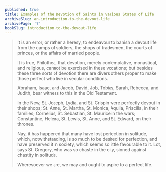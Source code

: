 ```yaml
---
published: true
title: Examples of the Devotion of Saints in various States of Life
archiveSlug: an-introduction-to-the-devout-life
archivePage: '7'
bookSlug: introduction-to-the-devout-life
---
```


> It is an error, or rather a heresy, to endeavour to banish a devout life from the camps of soldiers, the shops of tradesmen, the courts of princes, or the affairs of married people.
>
> It is true, Philothea, that devotion, merely contemplative, monastical, and religious, cannot be exercised in these vocations; but besides these three sorts of devotion there are divers others proper to make those perfect who live in secular conditions.
>
> Abraham, Isaac, and Jacob, David, Job, Tobias, Sarah, Rebecca, and Judith, bear witness to this in the Old Testament.
>
> In the New, St. Joseph, Lydia, and St. Crispin were perfectly devout in their shops; St. Anne, St. Martha, St. Monica, Aquila, Priscilla, in their families; Cornelius, St. Sebastian, St. Maurice in the wars; Constantine, Helena, St. Lewis, St. Anne, and St. Edward, on their thrones.
>
> Nay, it has happened that many have lost perfection in solitude, which, notwithstanding, is so much to be desired for perfection, and have preserved it in society, which seems so little favourable to it. Lot, says St. Gregory, who was so chaste in the city, sinned against chastity in solitude.
>
> Wheresoever we are, we may and ought to aspire to a perfect life.
